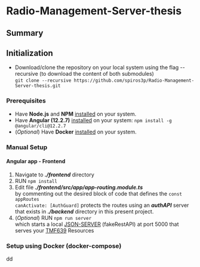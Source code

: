 # Radio-Management-Server-thesis
## Summary

## Initialization
* Download/clone the repository on your local system using the flag --recursive (to download the content of both submodules)     
`git clone --recursive https://github.com/spiros3p/Radio-Management-Server-thesis.git`

### Prerequisites
* Have **Node.js** and **NPM** [installed](https://nodejs.org/en/download/) on your system.
* Have **Angular (12.2.7)** [installed](https://angular.io/guide/setup-local) on your system: `npm install -g @angular/cli@12.2.7`
* (*Optional*) Have **Docker** [installed](https://www.docker.com/get-started) on your system.

### Manual Setup
#### Angular app - Frontend
1. Navigate to ***./frontend*** directory
2. RUN `npm install`
3. Edit file ***./frontend/src/app/app-routing.module.ts***  
by commenting out the desired block of code that defines the `const appRoutes`     
`canActivate: [AuthGuard]` protects the routes using an ***authAPI*** server that exists in ***./backend*** directory in this present project.
4. (*Optional*) RUN `npm run server`     
which starts a local [JSON-SERVER](https://github.com/typicode/json-server) (fakeRestAPI) at port 5000 that serves your [TMF639](https://www.tmforum.org/resources/specification/tmf639-resource-inventory-management-api-rest-specification-r17-0-1/) Resources 


### Setup using Docker (docker-compose)
dd
